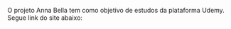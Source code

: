 O projeto Anna Bella tem como objetivo de estudos da plataforma Udemy. 
Segue link do site abaixo:
<a href="projeto-anna-bella-nine.vercel.app"></a>
